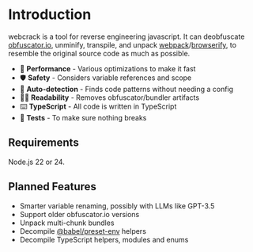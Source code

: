 # Introduction

webcrack is a tool for reverse engineering javascript.
It can deobfuscate [obfuscator.io](https://github.com/javascript-obfuscator/javascript-obfuscator), unminify,
transpile, and unpack [webpack](https://webpack.js.org/)/[browserify](https://browserify.org/),
to resemble the original source code as much as possible.

- 🚀 **Performance** - Various optimizations to make it fast
- 🛡️ **Safety** - Considers variable references and scope
- 🔬 **Auto-detection** - Finds code patterns without needing a config
- ✍🏻 **Readability** - Removes obfuscator/bundler artifacts
- ⌨️ **TypeScript** - All code is written in TypeScript
- 🧪 **Tests** - To make sure nothing breaks

## Requirements

Node.js 22 or 24.

## Planned Features

- Smarter variable renaming, possibly with LLMs like GPT-3.5
- Support older obfuscator.io versions
- Unpack multi-chunk bundles
- Decompile [@babel/preset-env](https://babeljs.io/docs/babel-preset-env) helpers
- Decompile TypeScript helpers, modules and enums
